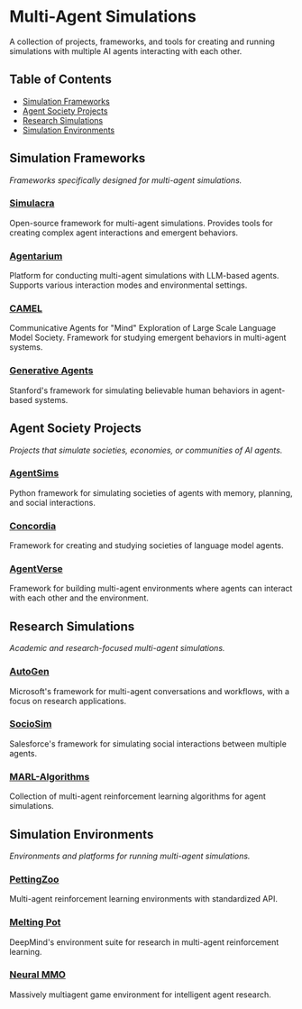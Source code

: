# Multi-Agent Simulations

A collection of projects, frameworks, and tools for creating and running simulations with multiple AI agents interacting with each other.

## Table of Contents

- [Simulation Frameworks](#simulation-frameworks)
- [Agent Society Projects](#agent-society-projects)
- [Research Simulations](#research-simulations)
- [Simulation Environments](#simulation-environments)

## Simulation Frameworks

*Frameworks specifically designed for multi-agent simulations.*

### [Simulacra](https://github.com/simulacra-org/simulacra)

Open-source framework for multi-agent simulations. Provides tools for creating complex agent interactions and emergent behaviors.

### [Agentarium](https://github.com/joonspk-research/agentarium)

Platform for conducting multi-agent simulations with LLM-based agents. Supports various interaction modes and environmental settings.

### [CAMEL](https://github.com/camel-ai/camel)

Communicative Agents for "Mind" Exploration of Large Scale Language Model Society. Framework for studying emergent behaviors in multi-agent systems.

### [Generative Agents](https://github.com/joonspk-research/generative_agents)

Stanford's framework for simulating believable human behaviors in agent-based systems.

## Agent Society Projects

*Projects that simulate societies, economies, or communities of AI agents.*

### [AgentSims](https://github.com/py-agent-sims/agentsims)

Python framework for simulating societies of agents with memory, planning, and social interactions.

### [Concordia](https://github.com/concordia-ai/concordia)

Framework for creating and studying societies of language model agents.

### [AgentVerse](https://github.com/OpenBMB/AgentVerse)

Framework for building multi-agent environments where agents can interact with each other and the environment.

## Research Simulations

*Academic and research-focused multi-agent simulations.*

### [AutoGen](https://github.com/microsoft/autogen)

Microsoft's framework for multi-agent conversations and workflows, with a focus on research applications.

### [SocioSim](https://github.com/salesforce/sociosim)

Salesforce's framework for simulating social interactions between multiple agents.

### [MARL-Algorithms](https://github.com/starry-sky6688/MARL-Algorithms)

Collection of multi-agent reinforcement learning algorithms for agent simulations.

## Simulation Environments

*Environments and platforms for running multi-agent simulations.*

### [PettingZoo](https://github.com/Farama-Foundation/PettingZoo)

Multi-agent reinforcement learning environments with standardized API.

### [Melting Pot](https://github.com/deepmind/meltingpot)

DeepMind's environment suite for research in multi-agent reinforcement learning.

### [Neural MMO](https://github.com/NeuralMMO/environment)

Massively multiagent game environment for intelligent agent research.
